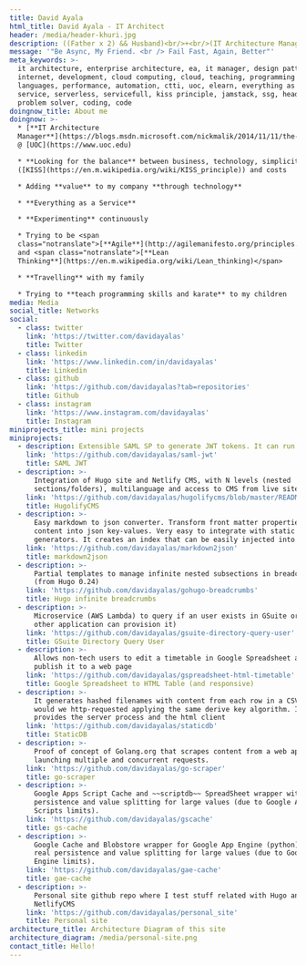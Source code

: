 ```yaml
---
title: David Ayala
html_title: David Ayala - IT Architect
header: /media/header-khuri.jpg
description: ((Father x 2) && Husband)<br/>+<br/>(IT Architecture Manager @ UOC.edu)
message: '"Be Async, My Friend. <br /> Fail Fast, Again, Better"'
meta_keywords: >-
  it architecture, enterprise architecture, ea, it manager, design patterns,
  internet, development, cloud computing, cloud, teaching, programming
  languages, performance, automation, ctti, uoc, elearn, everything as a
  service, serverless, servicefull, kiss principle, jamstack, ssg, headlesscms,
  problem solver, coding, code
doingnow_title: About me
doingnow: >-
  * [**IT Architecture
  Manager**](https://blogs.msdn.microsoft.com/nickmalik/2014/11/11/the-architecture-manager-the-forgotten-enterprise-architecture-role/)
  @ [UOC](https://www.uoc.edu)

  * **Looking for the balance** between business, technology, simplicity
  ([KISS](https://en.m.wikipedia.org/wiki/KISS_principle)) and costs

  * Adding **value** to my company **through technology**

  * **Everything as a Service**

  * **Experimenting** continuously

  * Trying to be <span
  class="notranslate">[**Agile**](http://agilemanifesto.org/principles.html)</span>
  and <span class="notranslate">[**Lean
  Thinking**](https://en.m.wikipedia.org/wiki/Lean_thinking)</span>

  * **Travelling** with my family

  * Trying to **teach programming skills and karate** to my children
media: Media
social_title: Networks
social:
  - class: twitter
    link: 'https://twitter.com/davidayalas'
    title: Twitter
  - class: linkedin
    link: 'https://www.linkedin.com/in/davidayalas'
    title: Linkedin
  - class: github
    link: 'https://github.com/davidayalas?tab=repositories'
    title: Github
  - class: instagram
    link: 'https://www.instagram.com/davidayalas'
    title: Instagram
miniprojects_title: mini projects
miniprojects:
  - description: Extensible SAML SP to generate JWT tokens. It can run on AWS Lambda
    link: 'https://github.com/davidayalas/saml-jwt'
    title: SAML JWT
  - description: >-
      Integration of Hugo site and Netlify CMS, with N levels (nested
      sections/folders), multilanguage and access to CMS from live site.
    link: 'https://github.com/davidayalas/hugolifycms/blob/master/README.md'
    title: HugolifyCMS
  - description: >-
      Easy markdown to json converter. Transform front matter properties and
      content into json key-values. Very easy to integrate with static sites
      generators. It creates an index that can be easily injected into algolia.
    link: 'https://github.com/davidayalas/markdown2json'
    title: markdown2json
  - description: >-
      Partial templates to manage infinite nested subsections in breadcrumbs
      (from Hugo 0.24)
    link: 'https://github.com/davidayalas/gohugo-breadcrumbs'
    title: Hugo infinite breadcrumbs
  - description: >-
      Microservice (AWS Lambda) to query if an user exists in GSuite or not (and
      other application can provision it)
    link: 'https://github.com/davidayalas/gsuite-directory-query-user'
    title: GSuite Directory Query User
  - description: >-
      Allows non-tech users to edit a timetable in Google Spreadsheet and then
      publish it to a web page
    link: 'https://github.com/davidayalas/gspreadsheet-html-timetable'
    title: Google Spreadsheet to HTML Table (and responsive)
  - description: >-
      It generates hashed filenames with content from each row in a CSV that
      would we http-requested applying the same derive key algorithm. It
      provides the server process and the html client
    link: 'https://github.com/davidayalas/staticdb'
    title: StaticDB
  - description: >-
      Proof of concept of Golang.org that scrapes content from a web application
      launching multiple and concurrent requests.
    link: 'https://github.com/davidayalas/go-scraper'
    title: go-scraper
  - description: >-
      Google Apps Script Cache and ~~scriptdb~~ SpreadSheet wrapper with real
      persistence and value splitting for large values (due to Google Apps
      Scripts limits).
    link: 'https://github.com/davidayalas/gscache'
    title: gs-cache
  - description: >-
      Google Cache and Blobstore wrapper for Google App Engine (python) with
      real persistence and value splitting for large values (due to Google App
      Engine limits).
    link: 'https://github.com/davidayalas/gae-cache'
    title: gae-cache
  - description: >-
      Personal site github repo where I test stuff related with Hugo and
      NetlifyCMS
    link: 'https://github.com/davidayalas/personal_site'
    title: Personal site
architecture_title: Architecture Diagram of this site
architecture_diagram: /media/personal-site.png
contact_title: Hello!
---
```


